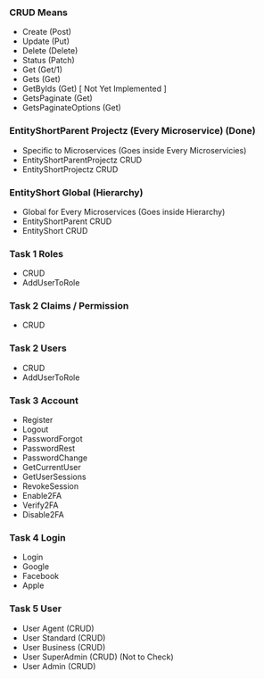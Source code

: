 ### CRUD Means
- Create (Post)
- Update (Put)
- Delete (Delete)
- Status (Patch)
- Get (Get/1)
- Gets (Get)
- GetByIds (Get) [ Not Yet Implemented ]
- GetsPaginate (Get)
- GetsPaginateOptions (Get)

### EntityShortParent Projectz (Every Microservice) (Done)
- Specific to Microservices (Goes inside Every Microservicies)
- EntityShortParentProjectz CRUD
- EntityShortProjectz CRUD

### EntityShort Global (Hierarchy)
- Global for Every Microservices (Goes inside Hierarchy)
- EntityShortParent CRUD
- EntityShort CRUD

### Task 1 Roles 
- CRUD
- AddUserToRole

### Task 2 Claims / Permission
- CRUD

### Task 2 Users
- CRUD
- AddUserToRole

### Task 3 Account
- Register
- Logout
- PasswordForgot
- PasswordRest
- PasswordChange
- GetCurrentUser
- GetUserSessions
- RevokeSession
- Enable2FA
- Verify2FA
- Disable2FA

### Task 4 Login
- Login
- Google
- Facebook
- Apple

### Task 5 User
- User Agent (CRUD)
- User Standard (CRUD)
- User Business (CRUD)
- User SuperAdmin (CRUD) (Not to Check)
- User Admin (CRUD) 